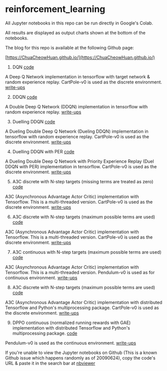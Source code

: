# reinforcement_learning

All Jupyter notebooks in this repo can be run directly in Google's Colab.

All results are displayed as output charts shown at the bottom of the notebooks.

The blog for this repo is available at the following Github page:

[https://ChuaCheowHuan.github.io/](https://ChuaCheowHuan.github.io/)

1) DQN [code](https://github.com/ChuaCheowHuan/reinforcement_learning/blob/master/DQN_variants/DQN/DQN_cartpole.ipynb)

A Deep Q Network implementation in tensorflow with target network & random
experience replay. CartPole-v0 is used as the discrete environment. [write-ups](https://chuacheowhuan.github.io/DQN/)

2) DDQN [code](https://github.com/ChuaCheowHuan/reinforcement_learning/blob/master/DQN_variants/DDQN/double_DQN_cartpole.ipynb)

A Double Deep Q Network (DDQN) implementation in tensorflow with random
experience replay. [write-ups](https://chuacheowhuan.github.io/DDQN/)

3) Duelling DDQN [code](https://github.com/ChuaCheowHuan/reinforcement_learning/blob/master/DQN_variants/duel_DDQN/duelling_DDQN_cartpole.ipynb)

A Dueling Double Deep Q Network (Dueling DDQN) implementation in tensorflow
with random experience replay. CartPole-v0 is used as the discrete environment. [write-ups](https://chuacheowhuan.github.io/Duel_DDQN/)

4) Duelling DDQN with PER [code](https://github.com/ChuaCheowHuan/reinforcement_learning/blob/master/DQN_variants/duel_DDQN_PER/duelling_DDQN_PER_cartpole.ipynb)

A Dueling Double Deep Q Network with Priority Experience Replay
(Duel DDQN with PER) implementation in tensorflow. CartPole-v0 is used as the
discrete environment. [write-ups](https://chuacheowhuan.github.io/Duel_DDQN_with_PER/)

5) A3C discrete with N-step targets (missing terms are treated as zero) [code](https://github.com/ChuaCheowHuan/reinforcement_learning/blob/master/policy_gradient_based/A3C/A3C_disc_miss.ipynb)

A3C (Asynchronous Advantage Actor Critic) implementation with
Tensorflow. This is a multi-threaded version. CartPole-v0 is used as the
discrete environment. [write-ups](https://chuacheowhuan.github.io/A3C_disc_thread_nStep/)

6) A3C discrete with N-step targets (maximum possible terms are used) [code](https://github.com/ChuaCheowHuan/reinforcement_learning/blob/master/policy_gradient_based/A3C/A3C_disc_max.ipynb)

A3C (Asynchronous Advantage Actor Critic) implementation with
Tensorflow. This is a multi-threaded version. CartPole-v0 is used as the
discrete environment. [write-ups](https://chuacheowhuan.github.io/A3C_disc_thread_nStep/)

7) A3C continuous with N-step targets (maximum possible terms are used) [code](https://github.com/ChuaCheowHuan/reinforcement_learning/blob/master/policy_gradient_based/A3C/A3C_cont_max.ipynb)

A3C (Asynchronous Advantage Actor Critic) implementation with
Tensorflow. This is a multi-threaded version. Pendulum-v0 is used as for
continuous environment. [write-ups](https://chuacheowhuan.github.io/A3C_cont_thread_nStep/)

8) A3C discrete with N-step targets (maximum possible terms are used) [code](https://github.com/ChuaCheowHuan/reinforcement_learning/blob/master/policy_gradient_based/A3C/A3C_disc_max_dist.ipynb)

A3C (Asynchronous Advantage Actor Critic) implementation with
distributed Tensorflow and Python's multiprocessing package.
CartPole-v0 is used as the discrete environment. [write-ups]()

9) DPPO continuous (normalized running rewards with GAE) implementation with
distributed Tensorflow and Python's multiprocessing package. [code](https://github.com/ChuaCheowHuan/reinforcement_learning/blob/master/policy_gradient_based/DPPO_cont_GAE_dist_GPU.ipynb)

Pendulum-v0 is used as the continuous environment. [write-ups]()

If you're unable to view the Jupyter notebooks on Github
(This is a known Github issue which happens randomly as of 20090624),
copy the code's URL & paste it in the search bar at [nbviewer](https://nbviewer.jupyter.org/)
